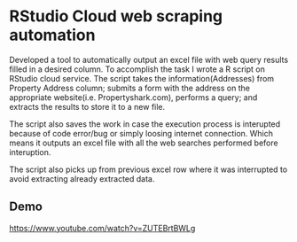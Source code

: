 # RStudio Cloud web scraping automation
Developed a tool to automatically output an excel file with web query results filled in a desired column. To accomplish the task I wrote a R script on RStudio cloud service.
The script takes the information(Addresses) from Property Address column; submits a form with the address on the appropriate website(i.e. Propertyshark.com), performs a query;
and extracts the results to store it to a new file.

The script also saves the work in case the execution process is interupted because of code error/bug or simply loosing internet connection.
Which means it outputs an excel file with all the web searches performed before interuption.

The script also picks up from previous excel row where it was interrupted to avoid extracting already extracted data.

## Demo

https://www.youtube.com/watch?v=ZUTEBrtBWLg
